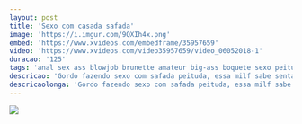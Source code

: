 ```yaml
---
layout: post
title: 'Sexo com casada safada'
image: 'https://i.imgur.com/9QXIh4x.png'
embed: 'https://www.xvideos.com/embedframe/35957659'
video: 'https://www.xvideos.com/video35957659/video_06052018-1'
duracao: '125'
tags: 'anal sex ass blowjob brunette amateur big-ass boquete sexo peituda culo big-tits mamada tetona culona amadora cu jeune casero'
descricao: 'Gordo fazendo sexo com safada peituda, essa milf sabe sentar como ninguém, afinal nada como fuder uma gostosa experiente.'
descricaolonga: 'Gordo fazendo sexo com safada peituda, essa milf sabe sentar como ninguém, afinal nada como fuder uma gostosa experiente. Essa delicia peituda é uma milf deliciosa que todo jovem adoraria foder.'
---
```

<a href="{{ page.url | prepend: site.baseurl | prepend: site.url }}"><img src="{{ page.image }}" /></a>
